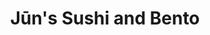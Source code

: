 ---
layout: place
title: "Jūn's Sushi and Bento"
permalink: /washington/bellingham/jun-s-sushi-and-bento.html
stateAbbr: WA
stateName: Washington
cityName: Bellingham
place_id: ChIJ93YKHbyjhVQROhWqaC7ylGU
photos:
  - name: >-
      places/ChIJ93YKHbyjhVQROhWqaC7ylGU/photos/AeeoHcK5B93jwIYVrl_8ENIrUW4LCHduT9v_prh35m3ugq1-981SeCgXavIlqRyK1lKCQQCBea-mcXE3_u_9nir1rCTDFzzKdbUETAYVuGMD4EbgUWuPNmrKFpe9CaQ9edHKhASMGet2zciCsYomPe8t4CNoCzB_maC1R2Gg3hleR8f5FkONFNDxt_NjJIpsixc8k3OiNFkTAde-3xpdiRyEvCraDwRPZCXlL0Pow66BVcAzwRVS0eid8VDUSSwtlZG17w0m_9X5Z4C1pHrn82Ge7PrkFkH9eQIv2FCBnx0JVN2NHctVkd7aEJ2w07czxaPAAsjCjqI92EdNycURC75RW52Cm5bfsd-FuQDt8we67oHNOdq8aF89KblldoauZu8-RankLCA1zCBOZ--8w1nCfCtPAsD1GCyEj00ik2IKcVkUE94
    widthPx: 3024
    heightPx: 4032
    authorAttributions:
      - displayName: Jun Bark
        uri: https://maps.google.com/maps/contrib/107342068927409127088
        photoUri: >-
          https://lh3.googleusercontent.com/a/ACg8ocIH3kIK38zsiASw_A8qSteHLKMxDsn3-8u2eQBiGXx94RQPuA=s100-p-k-no-mo
    flagContentUri: >-
      https://www.google.com/local/imagery/report/?cb_client=maps_api_places.places_api&image_key=!1e10!2sCIHM0ogKEICAgIC-9cfkvgE&hl=en-US
    googleMapsUri: >-
      https://www.google.com/maps/place//data=!3m4!1e2!3m2!1sCIHM0ogKEICAgIC-9cfkvgE!2e10!4m2!3m1!1s0x5485a3bc1d0a76f7:0x6594f22e68aa153a
  - name: >-
      places/ChIJ93YKHbyjhVQROhWqaC7ylGU/photos/AeeoHcID3JyAQ3i994nFnSXLCqDdLuD14IVrDD7fZK_RMeCCrE7_h0fQ4Y2luSz4yGkFnZ3fdrHdCnZOYVlpHCuMjMRwb2JVExIBu9mXuxxEskMtp7KGziCtKfNlRRNAjA051WfjgJNv3C3ssKrhNefQe-1ssNIHgCev-QHneb94TO49dixfbJjM8wCq2-fKBkiGJpUtkIqyrP-Pl43otrYtr4KmQq6OknbXON9f7vDjXvdeirb9YT3AGVZPzA4sFh_4ywevbhoFU5vn1oMAgsk8Ivz_eQHhMzhCrVPKebor6XsJH_Js9tHWHbP_aF41DyRWoGFi_xchjjXED7ysl3wzV6TkuVPDLJTzbS41H8CrUKTmvPT5pdVBBr3v8fqnLar5aJgvzA_wVPYzYzYBLz-yG_dsRsK03rbKrU9_tk4KotE3Ljcd
    widthPx: 4032
    heightPx: 2268
    authorAttributions:
      - displayName: Anna Bradshaw
        uri: https://maps.google.com/maps/contrib/110813232213864228961
        photoUri: >-
          https://lh3.googleusercontent.com/a-/ALV-UjWJvyH_maFiUbGtv_2A06PCJQkZr3i9QhuanOEx9Q7ipjzV2-nKOA=s100-p-k-no-mo
    flagContentUri: >-
      https://www.google.com/local/imagery/report/?cb_client=maps_api_places.places_api&image_key=!1e10!2sCIHM0ogKEICAgIDBttCt4AE&hl=en-US
    googleMapsUri: >-
      https://www.google.com/maps/place//data=!3m4!1e2!3m2!1sCIHM0ogKEICAgIDBttCt4AE!2e10!4m2!3m1!1s0x5485a3bc1d0a76f7:0x6594f22e68aa153a
  - name: >-
      places/ChIJ93YKHbyjhVQROhWqaC7ylGU/photos/AeeoHcJkb2_vpIOWQwkCRmznRKwozwNvFAZxMRzo3wC5aZe1qVUvWCMisl7GcvvNZ7Bnpz_es8B6UCdBwu1nsQ7iTiGL2LfjcdYG4VATncgnrz_O-ftAWHtQ9GIXrctKlkcpXeNLF3NsohfV8zXovWR8x1GCSudSstkKa0B2SkbSphsPvoE63WlO-soj1NjimIjVW6lQ2FwUEWU6Iz8bgdvfbLGdNyIore_CH8A90slQ_mVrVDsbisiObKnMy-wwaeBnuFZS0thJmv_-h3aTsLa_U5KddYIZ2EWROvDYKTXaJ7DPTc4FD1HgG2rkxa4WAkdXwCWhNXInK9EiWkWN2mWJehigx5E2FY2JP0Hp3nuWSBFzrkEsiEr543IG9a9ROJDOuUoK71HCSXmYGA6QoIxdWpcK7Xwzz61inrXsGHziI9mbNQ
    widthPx: 4080
    heightPx: 3072
    authorAttributions:
      - displayName: Sean Patchen
        uri: https://maps.google.com/maps/contrib/113121532072774035146
        photoUri: >-
          https://lh3.googleusercontent.com/a-/ALV-UjXZyQRa8my5ai3yPc2WSrk_fux9om69eqO6uWEyu0iFhqaZ2-juDQ=s100-p-k-no-mo
    flagContentUri: >-
      https://www.google.com/local/imagery/report/?cb_client=maps_api_places.places_api&image_key=!1e10!2sCIHM0ogKEICAgICDos2cPQ&hl=en-US
    googleMapsUri: >-
      https://www.google.com/maps/place//data=!3m4!1e2!3m2!1sCIHM0ogKEICAgICDos2cPQ!2e10!4m2!3m1!1s0x5485a3bc1d0a76f7:0x6594f22e68aa153a
  - name: >-
      places/ChIJ93YKHbyjhVQROhWqaC7ylGU/photos/AeeoHcKSxHkvjnIPIWXQSaFugjVArAFVId4DDMRoso8JQkAu6ZDYHFpL7IwcjvVStLK5WGS9sqLGQ9FTk505dM3CBGq1po3vtR3FK5Jr8vppOj05DSYxaOE1yzVqXBvUd3crGB80toZTgUflx7bP-alkcNW0Kd87ky3pDlFjYsovNUB1ZjR2GeVfJkw75sZfZ4UVhguOKJmtbSXWub1B5dUpULV1-Ytm6eHz1nPZXlT8KAidfmREaUV8GTl9su8SWW5XfmKN5oHgpmaYY-m1Xwx-PG_isPpwzSCREGv4AZAYdcx4ZByfdD10BaF2FspdZ41PGPDBkXYcBXac2B5BFNQoDKO2msi7--dFx_1fLLnBiXXKGH6MFgVdzlKmv56fQcR6nAJn1ffN6UiiBbh36CIPOcnmjBhIM1pMvJNRzHUDPAkPtHc
    widthPx: 4080
    heightPx: 3072
    authorAttributions:
      - displayName: Sean Patchen
        uri: https://maps.google.com/maps/contrib/113121532072774035146
        photoUri: >-
          https://lh3.googleusercontent.com/a-/ALV-UjXZyQRa8my5ai3yPc2WSrk_fux9om69eqO6uWEyu0iFhqaZ2-juDQ=s100-p-k-no-mo
    flagContentUri: >-
      https://www.google.com/local/imagery/report/?cb_client=maps_api_places.places_api&image_key=!1e10!2sCIHM0ogKEICAgICDos2cvQE&hl=en-US
    googleMapsUri: >-
      https://www.google.com/maps/place//data=!3m4!1e2!3m2!1sCIHM0ogKEICAgICDos2cvQE!2e10!4m2!3m1!1s0x5485a3bc1d0a76f7:0x6594f22e68aa153a
  - name: >-
      places/ChIJ93YKHbyjhVQROhWqaC7ylGU/photos/AeeoHcIRsjiK_TItlK7rpPk02DboR8xdQYBCbB9HMxWhzAqaka_NKPzufSk_06S1PZ7XepF4cZkksB4ib4qreXPoYELLJDf5-J6_CGzi_dTIrmt3_6tgRMBLBCZvGNh9FmbAt4Sf1Pk2NedogSFoGReqcOPplzyzXWaQU5N6CTx1w0mDkVih9wpbLuDmr5FDEV3alrQFUijDJB0kQEjMOuvQi0z56OcX2s_2KXjDar-RIGH436B___oIrUGvWaKuUd1waeZN24dALbgNJBjailp9Tx9quX4SCVo5DSwseEJwE3h7stbOb7UmK6dQV1xFI1TfQZdeyLBAYSpyiGgB1Cg_BxBCADwLKu5qQ2SHy6Y9JeUy3Nsd-bj9tTl2lBkjR_j9QqtpqADnd8RmiSIeAXqMrXiRaTIzO9Z4Styuxj3Gv8I
    widthPx: 3024
    heightPx: 4032
    authorAttributions:
      - displayName: Joseph Knauss
        uri: https://maps.google.com/maps/contrib/100781551684793544175
        photoUri: >-
          https://lh3.googleusercontent.com/a/ACg8ocIBE6zez-LZx13Z_0aXSUHwUojihjVBhhKdMZAXZpal6C7kHA=s100-p-k-no-mo
    flagContentUri: >-
      https://www.google.com/local/imagery/report/?cb_client=maps_api_places.places_api&image_key=!1e10!2sCIHM0ogKEICAgMCA__PbVQ&hl=en-US
    googleMapsUri: >-
      https://www.google.com/maps/place//data=!3m4!1e2!3m2!1sCIHM0ogKEICAgMCA__PbVQ!2e10!4m2!3m1!1s0x5485a3bc1d0a76f7:0x6594f22e68aa153a
  - name: >-
      places/ChIJ93YKHbyjhVQROhWqaC7ylGU/photos/AeeoHcKdaP4lQl_m6Y7Ebe1ECLA28hVU7FafbB-Z9N1xxkfyFyZsZ1iqyMpT8z58_7XzovgBM651wq7xAy4MaRjpjbHUTx9AccStvkLFVRGSuLDKRGExhyhuKvidKZ7B8VQMwuSLAh22Bmg8EF5hDbtW6pYajP0uUlT93jgS0k5vibk2rxXn0CPVPlwqCIdGf1sDDa0c0rhd2eMmEqPfWKdG3Jq9CL6J2rR5qRMBiBWxxD9QSY6tN5Hrlvhi6beBu_yDTpLfYeukjSN3fq4fYPC63_fYYUWN5v2AEftyzXVDnNFd9ze6DJ8968pN4Wf7zzAjOCDmFEpBfSNf5a1loCVoDinQEzDYDOInoCZ_rqJjAzIFIU__Nl2mJDIPzqPc27kV0W92A3mAfTmqU2-jq1shNwSc6w0gJ4Z1WU4jsAc45TQ
    widthPx: 4000
    heightPx: 3000
    authorAttributions:
      - displayName: Renee
        uri: https://maps.google.com/maps/contrib/102161071745534114400
        photoUri: >-
          https://lh3.googleusercontent.com/a-/ALV-UjXH3AaIb_0Qyv_5MeoDXNCNSsNYzZUbJlxBAkV7T4CBpfeLzL583w=s100-p-k-no-mo
    flagContentUri: >-
      https://www.google.com/local/imagery/report/?cb_client=maps_api_places.places_api&image_key=!1e10!2sCIHM0ogKEICAgIDlwouYZw&hl=en-US
    googleMapsUri: >-
      https://www.google.com/maps/place//data=!3m4!1e2!3m2!1sCIHM0ogKEICAgIDlwouYZw!2e10!4m2!3m1!1s0x5485a3bc1d0a76f7:0x6594f22e68aa153a
  - name: >-
      places/ChIJ93YKHbyjhVQROhWqaC7ylGU/photos/AeeoHcLkOqP7E3zuAz6ysUePcKbFDmdLbHuSlVYiwr1ngkC3Zbfgjh0aNVCUIIOduEe9q_5SSDKpux3WH_j4qK0-xKOUGyhI-agWlZXtLXGxHbziA-4rlZW4rc_VdadqsYFXZbswYP-ZKN5rwdsA380f3rd7hnLA8A_8-0keOJJl5OMcZwYQz2bEhrBcNqkFn9_72vEKuCzvgO6jNqrskLO87HHj_i4T0C0krRP_pw_ZEEXRwwRq0GpEGTf_NDgxemtvt4dwJYkYp7shkdmirdG1PlHsoA7LA3I_0dl0S2u6Q-fdw_4010CpHwjwxe2TpkBkqRpq4rOh7kgeM3xDS64fUvfMCQQ7F4JcsE4QlwG4DP74mFvTGGUNXssUSkjiS6rX1RmFg4of2xJ2-3eLXo-H1djB19NuKIOsVsfd3YikAl6SuDu6
    widthPx: 2048
    heightPx: 1536
    authorAttributions:
      - displayName: Aerin Basehart
        uri: https://maps.google.com/maps/contrib/115395925832916205527
        photoUri: >-
          https://lh3.googleusercontent.com/a-/ALV-UjV9kaRCfShWkiGf-0U-5gsjueSq2FsSgIA57NzylT8zx9KC5pw=s100-p-k-no-mo
    flagContentUri: >-
      https://www.google.com/local/imagery/report/?cb_client=maps_api_places.places_api&image_key=!1e10!2sCIHM0ogKEICAgIDG64jg6QE&hl=en-US
    googleMapsUri: >-
      https://www.google.com/maps/place//data=!3m4!1e2!3m2!1sCIHM0ogKEICAgIDG64jg6QE!2e10!4m2!3m1!1s0x5485a3bc1d0a76f7:0x6594f22e68aa153a
  - name: >-
      places/ChIJ93YKHbyjhVQROhWqaC7ylGU/photos/AeeoHcJk-0ktgfDVaRX8E1qRANTmbxrF7772H1mXjmnmK60BLAYZvwCY58Qab3QIVabSwqJ6EAFUY0EMaSyRjpcq5D2dAVHxs1iu_-UaIwu6xc9SLeRrf2SvMdmNglDaGlJqkmaWPiCG1gH97A_G3RfYTRcsr8nIqcxZusDmd4LiGTSPNc2uaqov1vugnQ6XlktdNGxer664Pv-e_uemDrjzuN_BY_ytZz5-KWSFkyPOXzLKpUDMHTETHDTYy1nJ7sTSkpETtEKSCX_sYrye5rxVI4eA_uFsdIA_a1P0mDMyJRM_9gwC2kHVI2ejPCpzq4iU6H0vZGhslAqmfnjySONUo7q1bgECxKK6LHQuKdOy9Lt8dj7-LeEJvVoyYOPt0B2tY4HybNPJYFkTFxRnzzf_wyqVpPVduL2lOsZIS1Ekm54BBW0
    widthPx: 3024
    heightPx: 4032
    authorAttributions:
      - displayName: Jake Logan
        uri: https://maps.google.com/maps/contrib/104408310346083701874
        photoUri: >-
          https://lh3.googleusercontent.com/a-/ALV-UjUBhdtj-XBILxt4vCXZDoygNU84GagAkAfVzXEVB0rvPzla1ccY=s100-p-k-no-mo
    flagContentUri: >-
      https://www.google.com/local/imagery/report/?cb_client=maps_api_places.places_api&image_key=!1e10!2sCIHM0ogKEICAgIDNusnxuAE&hl=en-US
    googleMapsUri: >-
      https://www.google.com/maps/place//data=!3m4!1e2!3m2!1sCIHM0ogKEICAgIDNusnxuAE!2e10!4m2!3m1!1s0x5485a3bc1d0a76f7:0x6594f22e68aa153a
  - name: >-
      places/ChIJ93YKHbyjhVQROhWqaC7ylGU/photos/AeeoHcJZn2htBtUVrPu1wRbqqUzRpVnwkju4XHkxcqeR33H8DEvUP9bOfZ-Nj2Wap53_IwMlagTWMktVowi3KqeAjtFPgsGlSy0sK5SHoAhPZjYZU-ghhPpwuI_a-QihP-eojsxMowCXLriTBOcZECjONo-iN5G4gr--g2uc8ID3szG6LSJeMxJ1F48R-mXcmPzf74tcci4gthGmlYBXTXkywLtVHIALMuXE33fp6r3u4i0SJCkII8GY6FTBbwuV-qAEYbkuhgOCx9ZFRPbLx2roQK3qYm9bBJdyI1oQ23EADAte3tsDyRsKlgXyIo9srOg9QBhF3Dzufw0HyDAtFTRTP9MbtQFhymhzNqJCj5XbYXgSDUKpm_lJxK-se7iUnN2AJeSDOeoyHUZbpUP20WjaegSJE979zMWjHNjKJLqdMBMWmPGa
    widthPx: 4032
    heightPx: 3024
    authorAttributions:
      - displayName: Monem Salam
        uri: https://maps.google.com/maps/contrib/107313158486740654434
        photoUri: >-
          https://lh3.googleusercontent.com/a/ACg8ocKvb6mhT5qBpCesjgABeZW9TvQuaDZJqVKBeiPCux_c3hA6aQ=s100-p-k-no-mo
    flagContentUri: >-
      https://www.google.com/local/imagery/report/?cb_client=maps_api_places.places_api&image_key=!1e10!2sCIHM0ogKEICAgICv0I3MjQE&hl=en-US
    googleMapsUri: >-
      https://www.google.com/maps/place//data=!3m4!1e2!3m2!1sCIHM0ogKEICAgICv0I3MjQE!2e10!4m2!3m1!1s0x5485a3bc1d0a76f7:0x6594f22e68aa153a
  - name: >-
      places/ChIJ93YKHbyjhVQROhWqaC7ylGU/photos/AeeoHcK35RV-RO8GTtCXcrmmQ2TGKOnHkWDTKH4qqmqOftyCpjjF0ZSciZEmCFfxfchkt5qN5-GMeN8UwU7C3Khi-bCgmqBXcDUNB4w8gPpm6qyk52Wj-Z-R9iY5UzX1PLuBfXs8QYYABMAhZHpUElepAXH2tqk-myJbESiEfdM-e6iDddUyc8vbQ4AQEGtR2W8XfjyIIkkv5pPAxyHhXIAcc_VwU1TJZvQK2C3KyAk8WN2vcqu_w_4w9IZg99LBiZhw7F2CiHR7ekiW0dbuPbCruGe59pFWQy8WGHI_1Lpru-Ktjo8iO3HEoDWBSzm47cxwo8Lev9A8-YJvqiN_6husuE7UX2JKjJxs58WAv82eCIEhmiCO2wLai0PUOFHmmgRCD5_qe4z9-VH48oLLO2Y4n4DJAytNj8qIU9q7OEX4zoAe0w
    widthPx: 4800
    heightPx: 2700
    authorAttributions:
      - displayName: Lorelei Jeanne
        uri: https://maps.google.com/maps/contrib/109502665278202728266
        photoUri: >-
          https://lh3.googleusercontent.com/a-/ALV-UjV8tBcQuSTwrhPE3bydKMypZUc7vHT2wEng7Uvw6i3nNo1yNNI=s100-p-k-no-mo
    flagContentUri: >-
      https://www.google.com/local/imagery/report/?cb_client=maps_api_places.places_api&image_key=!1e10!2sCIHM0ogKEICAgICE-ZfCaQ&hl=en-US
    googleMapsUri: >-
      https://www.google.com/maps/place//data=!3m4!1e2!3m2!1sCIHM0ogKEICAgICE-ZfCaQ!2e10!4m2!3m1!1s0x5485a3bc1d0a76f7:0x6594f22e68aa153a
address: 110 S Railroad Ave, Bellingham, WA 98227, USA
street: 110 S Railroad Ave
city: Bellingham
state: WA
zip: '98227'
country: USA
neighborhood: Central Business District
latitude: '48.748606'
longitude: '-122.478413'
accessibility_options:
  wheelchairAccessibleParking: true
  wheelchairAccessibleEntrance: true
  wheelchairAccessibleRestroom: true
  wheelchairAccessibleSeating: true
business_status: OPERATIONAL
name: Jūn's Sushi and Bento
google_maps_links:
  directionsUri: >-
    https://www.google.com/maps/dir//''/data=!4m7!4m6!1m1!4e2!1m2!1m1!1s0x5485a3bc1d0a76f7:0x6594f22e68aa153a!3e0
  placeUri: https://maps.google.com/?cid=7319741575522293050
  writeAReviewUri: >-
    https://www.google.com/maps/place//data=!4m3!3m2!1s0x5485a3bc1d0a76f7:0x6594f22e68aa153a!12e1
  reviewsUri: >-
    https://www.google.com/maps/place//data=!4m4!3m3!1s0x5485a3bc1d0a76f7:0x6594f22e68aa153a!9m1!1b1
  photosUri: >-
    https://www.google.com/maps/place//data=!4m3!3m2!1s0x5485a3bc1d0a76f7:0x6594f22e68aa153a!10e5
primary_type: Sushi Restaurant
opening_hours:
  regular: null
  current: null
secondary_opening_hours:
  regular:
    weekdayDescriptions: null
    type: null
  current:
    weekdayDescriptions: null
    type: null
phone: (360) 306-3584
price_level: PRICE_LEVEL_MODERATE
price_range: $10 &ndash; $20
rating: '4.4'
rating_count: 457
website: null
description: null
reviews: null
parking_options: null
payment_options: null
allow_dogs: null
curbside_pickup: null
delivery: null
dine_in: null
good_for_children: null
good_for_groups: null
good_for_sports: null
live_music: null
menu_for_children: null
outdoor_seating: null
reservable: null
restroom: null
serves_beer: null
serves_breakfast: null
serves_brunch: null
serves_cocktails: null
serves_coffee: null
serves_dinner: null
serves_dessert: null
serves_lunch: null
serves_vegetarian_food: null
serves_wine: null
takeout: null

---
